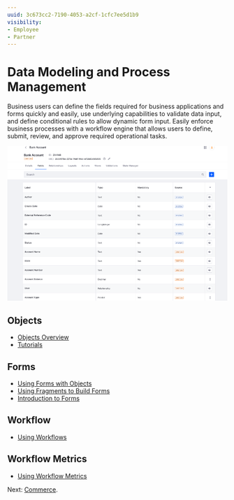 ```yaml
---
uuid: 3c673cc2-7190-4053-a2cf-1cfc7ee5d1b9
visibility: 
- Employee
- Partner
---
```


# Data Modeling and Process Management

Business users can define the fields required for business applications and forms quickly and easily, use underlying capabilities to validate data input, and define conditional rules to allow dynamic form input. Easily enforce business processes with a workflow engine that allows users to define, submit, review, and approve required operational tasks.

![Liferay Objects can be used to model data structures and lay the foundation for business applications quickly.](./data-modeling-and-process-management/images/01.png)

## Objects

* [Objects Overview](https://learn.liferay.com/w/dxp/building-applications/objects)
* [Tutorials](https://learn.liferay.com/w/dxp/building-applications/objects)

## Forms

* [Using Forms with Objects](https://learn.liferay.com/w/dxp/building-applications/objects/using-forms-with-objects)
* [Using Fragments to Build Forms](https://learn.liferay.com/w/dxp/building-applications/objects/using-fragments-to-build-forms)
* [Introduction to Forms](https://learn.liferay.com/w/dxp/process-automation/forms/introduction-to-forms)

## Workflow

* [Using Workflows](https://learn.liferay.com/w/dxp/process-automation/workflow/using-workflows)

## Workflow Metrics

* [Using Workflow Metrics](https://learn.liferay.com/w/dxp/process-automation/workflow/using-workflows/using-workflow-metrics)

Next: [Commerce](./commerce.md).
